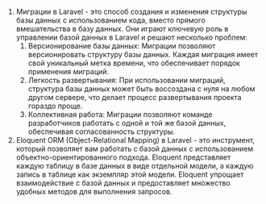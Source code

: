 <ol>
<li>Миграции в Laravel - это способ создания и изменения структуры базы данных с использованием кода, вместо прямого вмешательства в базу данных. Они играют ключевую роль в управлении базой данных в Laravel и решают несколько проблем:
<ol>
<li>
Версионирование базы данных: Миграции позволяют версионировать структуру базы данных. Каждая миграция имеет свой уникальный метка времени, что обеспечивает порядок применения миграций.
</li>
<li>
Легкость развертывания: При использовании миграций, структура базы данных может быть воссоздана с нуля на любом другом сервере, что делает процесс развертывания проекта гораздо проще.
</li>
<li>
Коллективная работа: Миграции позволяют команде разработчиков работать с одной и той же базой данных, обеспечивая согласованность структуры.
</li>
</ol>
</li>
<li>
Eloquent ORM (Object-Relational Mapping) в Laravel - это инструмент, который позволяет вам работать с базой данных с использованием объектно-ориентированного подхода. Eloquent представляет каждую таблицу в базе данных в виде отдельной модели, а каждую запись в таблице как экземпляр этой модели. Eloquent упрощает взаимодействие с базой данных и предоставляет множество удобных методов для выполнения запросов.
</li>
</ol>
